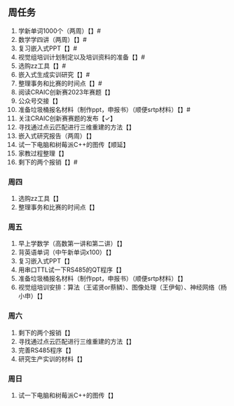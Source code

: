 ## 周任务
1. 学新单词1000个（两周）【】#
2. 数学学四讲（两周）【】#
3. 复习嵌入式PPT【】#
4. 视觉组培训计划制定以及培训资料的准备【】#
5. 选购zz工具【】#
6. 嵌入式生成实训研究【】#
7. 整理事务和比赛的时间点【】#
8. 阅读CRAIC创新赛2023年赛题【】
9. 公众号交接【】
10. 准备垃圾桶报名材料（制作ppt，申报书）（顺便srtp材料）【】#
11. 关注CRAIC创新赛赛题的发布【✓】
12. 寻找通过点云匹配进行三维重建的方法【】
13. 嵌入式研究报告（两周）【】
14. 试一下电脑和树莓派C++的图传【顺延】 
15. 家教过程整理【】
16. 剩下的两个报销【】#



### 周四

1. 选购zz工具【】
2. 整理事务和比赛的时间点【】

### 周五
1. 早上学数学（高数第一讲和第二讲）【】
2. 背英语单词（中午新单词x100）【】
3. 复习嵌入式PPT【】
4. 用串口TTL试一下RS485的QT程序【】
5. 准备垃圾桶报名材料（制作ppt，申报书）（顺便srtp材料）【】
6. 视觉组培训安排：算法（王诺贤or蔡鳞）、图像处理（王伊甸）、神经网络（杨小申）【】

### 周六
1. 剩下的两个报销【】
2. 寻找通过点云匹配进行三维重建的方法【】
3. 完善RS485程序【】
4. 研究生产实训的材料【】

### 周日
1. 试一下电脑和树莓派C++的图传【】